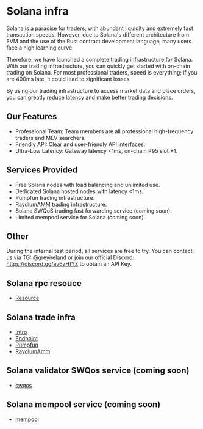 # Solana infra

Solana is a paradise for traders, with abundant liquidity and extremely fast transaction speeds. However, due to Solana's different architecture from EVM and the use of the Rust contract development language, many users face a high learning curve.

Therefore, we have launched a complete trading infrastructure for Solana. With our trading infrastructure, you can quickly get started with on-chain trading on Solana. For most professional traders, speed is everything; if you are 400ms late, it could lead to significant losses.

By using our trading infrastructure to access market data and place orders, you can greatly reduce latency and make better trading decisions.

## Our Features

- Professional Team: Team members are all professional high-frequency traders and MEV searchers.
- Friendly API: Clear and user-friendly API interfaces.
- Ultra-Low Latency: Gateway latency <1ms, on-chain P95 slot +1.

## Services Provided

- Free Solana nodes with load balancing and unlimited use.
- Dedicated Solana hosted nodes with latency <1ms.
- Pumpfun trading infrastructure.
- RaydiumAMM trading infrastructure.
- Solana SWQoS trading fast forwarding service (coming soon).
- Limited mempool service for Solana (coming soon).

## Other

During the internal test period, all services are free to try. You can contact us via TG: @greyireland or join our official Discord: <https://discord.gg/av6zHtYZ> to obtain an API Key.

## Solana rpc resouce

- [Resource](introduction/resource.md)

## Solana trade infra

- [Intro](introduction/intro.md)
- [Endpoint](introduction/endpoint.md)
- [Pumpfun](introduction/pumpfun.md)
- [RaydiumAmm](introduction/raydium_amm.md)

## Solana validator SWQos service (coming soon)

- [swqos](advance/swqos.md)

## Solana mempool service (coming soon)

- [mempool](advance/mempool.md)
